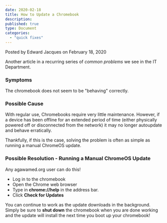```yaml
---
date: 2020-02-18
title: How to Update a Chromebook
description:
published: true
type: Document
categories:
  - "quick fixes"
---
```

Posted by Edward Jacques on February 18, 2020

Another article in a recurring series of _common problems_ we see in the IT Department.

### Symptoms

The chromebook does not seem to be "behaving" correctly.

### Possible Cause

With regular use, Chromebooks require very little maintenance.  However, if a device has been offline for an extended period of time (either physically powered off or disconnected from the network) it may no longer autoupdate and behave erratically. 

Thankfully, if this is the case, solving the problem is often as simple as running a manual ChromeOS update.

### Possible Resolution - Running a Manual ChromeOS Update

Any agawamed.org user can do this!

- Log in to the chromebook
- Open the Chrome web browser
- Type in **chrome://help** in the address bar.
- Click **Check for Updates**

You can continue to work as the update downloads in the background.  Simply be sure to **shut down** the chromebook when you are done working and the update will install the next time you boot up your chromebook!
